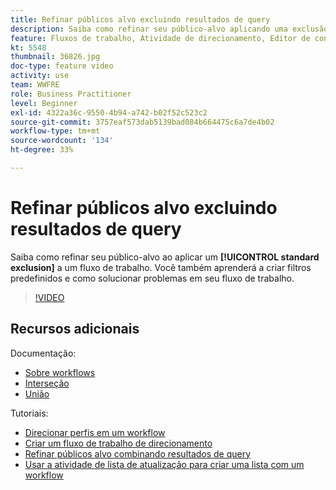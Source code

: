 ```yaml
---
title: Refinar públicos alvo excluindo resultados de query
description: Saiba como refinar seu público-alvo aplicando uma exclusão padrão a um fluxo de trabalho. Você também aprenderá a criar filtros predefinidos e como solucionar problemas em seu fluxo de trabalho.
feature: Fluxos de trabalho, Atividade de direcionamento, Editor de consultas
kt: 5548
thumbnail: 36826.jpg
doc-type: feature video
activity: use
team: WWFRE
role: Business Practitioner
level: Beginner
exl-id: 4322a36c-9550-4b94-a742-b02f52c523c2
source-git-commit: 3757eaf573dab5139bad084b664475c6a7de4b02
workflow-type: tm+mt
source-wordcount: '134'
ht-degree: 33%

---
```


# Refinar públicos alvo excluindo resultados de query

Saiba como refinar seu público-alvo ao aplicar um **[!UICONTROL standard exclusion]** a um fluxo de trabalho. Você também aprenderá a criar filtros predefinidos e como solucionar problemas em seu fluxo de trabalho.

>[!VIDEO](https://video.tv.adobe.com/v/36826?quality=12)

## Recursos adicionais

Documentação:

* [Sobre workflows](https://experienceleague.adobe.com/docs/campaign-classic/using/automating-with-workflows/introduction/about-workflows.html)
* [Interseção](https://experienceleague.adobe.com/docs/campaign-classic/using/automating-with-workflows/targeting-activities/intersection.html)
* [União](https://experienceleague.adobe.com/docs/campaign-classic/using/automating-with-workflows/targeting-activities/union.html)

Tutoriais:

* [Direcionar perfis em um workflow](/help/getting-started/targeting-profiles-in-a-workflow.md)
* [Criar um fluxo de trabalho de direcionamento](/help/automating-with-workflows/creating-a-targeting-workflow.md)
* [Refinar públicos alvo combinando resultados de query](/help/automating-with-workflows/refining-targets-by-combining-query-results.md)
* [Usar a atividade de lista de atualização para criar uma lista com um workflow](/help/automating-with-workflows/using-the-update-list-activity.md)
